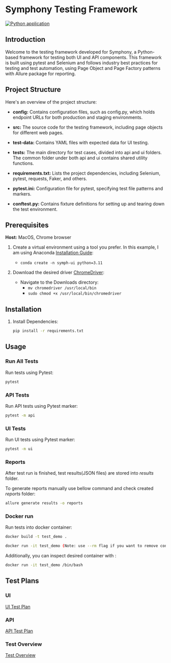 # Symphony Testing Framework
[![Python application](https://github.com/vukobrat/ui-api-test/actions/workflows/python-app.yml/badge.svg)](https://github.com/vukobrat/ui-api-test/actions/workflows/python-app.yml)
## Introduction

Welcome to the testing framework developed for Symphony, 
a Python-based framework for testing both UI and API components. 
This framework is built using pytest and Selenium and follows industry best practices for testing and test automation, using
Page Object and Page Factory patterns with Allure package for reporting.


## Project Structure
Here's an overview of the project structure:

- **config:** Contains configuration files, such as config.py, which holds endpoint URLs for both production and staging environments.

- **src:** The source code for the testing framework, including page objects for different web pages.

- **test-data:** Contains YAML files with expected data for UI testing.

- **tests:** The main directory for test cases, divided into api and ui folders. The common folder under both api and ui contains shared utility functions.

- **requirements.txt:** Lists the project dependencies, including Selenium, pytest, requests, Faker, and others.

- **pytest.ini:** Configuration file for pytest, specifying test file patterns and markers.

- **conftest.py:** Contains fixture definitions for setting up and tearing down the test environment.


## Prerequisites
**Host:** MacOS, Chrome browser

1. Create a virtual environment using a tool you prefer. In this example, I am using Anaconda [Installation Guide](https://docs.conda.io/projects/conda/en/latest/user-guide/install/macos.html):
   - `conda create -n symph-ui python=3.11`

2. Download the desired driver [ChromeDriver](https://googlechromelabs.github.io/chrome-for-testing/):
   - Navigate to the Downloads directory:
      - `mv chromedriver /usr/local/bin`
      - `sudo chmod +x /usr/local/bin/chromedriver`



## Installation

1. Install Dependencies:
    ```bash
    pip install -r requirements.txt
    ```

## Usage
### Run All Tests

Run tests using Pytest:

```bash
pytest
```

### API Tests

Run API tests using Pytest marker:

```bash
pytest -m api
```

### UI Tests

Run UI tests using Pytest marker:

```bash
pytest -m ui
```

### Reports

After test run is finished, test results(JSON files) are stored into
*results* folder. 

To generate reports manually use bellow command and check 
created *reports* folder:

```bash
allure generate results -o reports 
```

### Docker run

Run tests into docker container:

```bash
docker build -t test_demo .
``` 
```bash
docker run -it test_demo (Note: use --rm flag if you want to remove container automatically after tests are finished)
```

Additionally, you can inspect desired container with :
```bash
docker run -it test_demo /bin/bash
``` 

## Test Plans
### UI
[UI Test Plan](https://belgradesurf.atlassian.net/wiki/external/YjI3NjcwOWZhY2U0NDYyZDhhZDY0MjBmYjJjMmI0NWI)

### API
[API Test Plan](https://belgradesurf.atlassian.net/wiki/external/ZDRhMjMyMGE5MTZlNDY1ZTk5NjAyMzQ4ODYxOGEzNDg)
### Test Overview
[Test Overview](https://belgradesurf.atlassian.net/wiki/external/NTE0MTUyN2U2NzVmNDZkNmJkMzNmMjBiNGNiNzI3NWQ)


